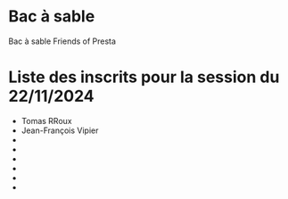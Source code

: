 # Bac à sable
Bac à sable Friends of Presta

# Liste des inscrits pour la session du 22/11/2024

- Tomas RRoux
- Jean-François Vipier
-
-
-
-
-
- 
